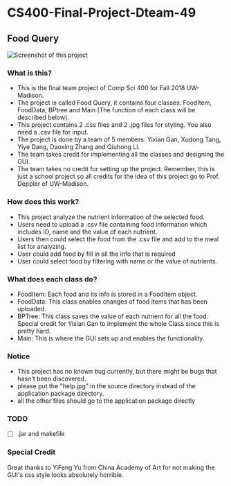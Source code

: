 # CS400-Final-Project-Dteam-49
## Food Query
![Screenshot of this project](https://raw.githubusercontent.com/username/CS400-Final-Project-Dteam-49/master/screenshot.png)
### What is this?
- This is the final team project of Comp Sci 400 for Fall 2018 UW-Madison. 
- The project is called Food Query, it contains four classes: FoodItem, FoodData, BPtree and Main (The function of each class will be described below).
- This project contains 2 .css files and 2 .jpg files for styling. You also need a .csv file for input.
- The project is done by a team of 5 members: Yixian Gan, Xudong Tang, Yiye Dang, Daoxing Zhang and Qiuhong Li.
- The team takes credit for implementing all the classes and designing the GUI.
- The team takes no credit for setting up the project. Remember, this is just a school project so all credits for the idea of this project go to Prof. Deppler of UW-Madison.
### How does this work?
- This project analyze the nutrient information of the selected food.
- Users need to upload a .csv file containing food information which includes ID, name and the value of each nutrient.
- Users then could select the food from the .csv file and add to the meal list for analyzing.
- User could add food by fill in all the info that is required
- User could select food by filtering with name or the value of nutrients.
### What does each class do?
- FoodItem: Each food and its info is stored in a FoodItem object.
- FoodData: This class enables changes of food items that has been uploaded.
- BPTree: This class saves the value of each nutrient for all the food. Special credit for Yixian Gan to implement the whole Class since this is pretty hard.
- Main: This is where the GUI sets up and enables the functionality.
### Notice
- This project has no known bug currently, but there might be bugs that hasn't been discovered.
- please put the "help.jpg" in the source directory instead of the application package directory. 
- all the other files should go to the application package directly
### TODO
- [ ] .jar and makefile 
### Special Credit
Great thanks to YiFeng Yu from China Academy of Art for not making the GUI's css style looks absolutely horrible.
